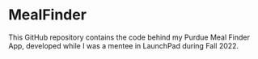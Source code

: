 # MealFinder
This GitHub repository contains the code behind my Purdue Meal Finder App, developed while I was a mentee in LaunchPad during Fall 2022.
